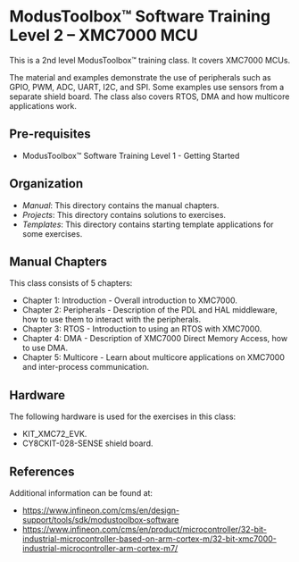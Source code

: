 # ModusToolbox™ Software Training Level 2 – XMC7000 MCU

This is a 2nd level ModusToolbox™ training class. It covers XMC7000 MCUs.

The material and examples demonstrate the use of peripherals such as GPIO, PWM, ADC, UART, I2C, and SPI. Some examples use
sensors from a separate shield board. The class also covers RTOS, DMA and how multicore applications work.

## Pre-requisites

- ModusToolbox™ Software Training Level 1 - Getting Started

## Organization

- *Manual*:    This directory contains the manual chapters.
- *Projects*:  This directory contains solutions to exercises.
- *Templates*: This directory contains starting template applications for some exercises.

## Manual Chapters

This class consists of 5 chapters:
- Chapter 1: Introduction - Overall introduction to XMC7000.
- Chapter 2: Peripherals - Description of the PDL and HAL middleware, how to use them to interact with the peripherals. 
- Chapter 3: RTOS - Introduction to using an RTOS with XMC7000.
- Chapter 4: DMA - Description of XMC7000 Direct Memory Access, how to use DMA.
- Chapter 5: Multicore - Learn about multicore applications on XMC7000 and inter-process communication.

## Hardware

The following hardware is used for the exercises in this class:

- KIT_XMC72_EVK.
- CY8CKIT-028-SENSE shield board.

## References

Additional information can be found at:

- https://www.infineon.com/cms/en/design-support/tools/sdk/modustoolbox-software
- https://www.infineon.com/cms/en/product/microcontroller/32-bit-industrial-microcontroller-based-on-arm-cortex-m/32-bit-xmc7000-industrial-microcontroller-arm-cortex-m7/